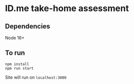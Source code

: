 # ID.me take-home assessment

## Dependencies

Node 16+

## To run

    npm install
    npm run start

Site will run on `localhost:3000`